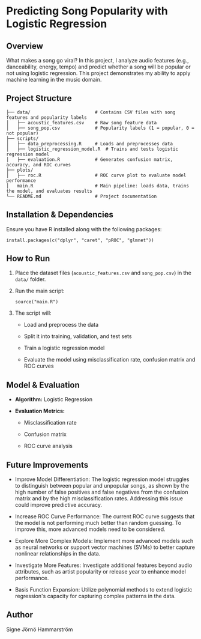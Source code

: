 # Predicting Song Popularity with Logistic Regression

## Overview

What makes a song go viral? In this project, I analyze audio features (e.g., danceability, energy, tempo) and predict whether a song will be popular or not using logistic regression. This project demonstrates my ability to apply machine learning in the music domain.

## Project Structure

```         
├── data/                        # Contains CSV files with song features and popularity labels
│   ├── acoustic_features.csv    # Raw song feature data
│   ├── song_pop.csv             # Popularity labels (1 = popular, 0 = not popular)
├── scripts/
│   ├── data_preprocessing.R     # Loads and preprocesses data
│   ├── logistic_regression_model.R  # Trains and tests logistic regression model
│   ├── evaluation.R             # Generates confusion matrix, accuracy, and ROC curves
├── plots/
│   ├── roc.R                    # ROC curve plot to evaluate model performance
│   main.R                       # Main pipeline: loads data, trains the model, and evaluates results
└── README.md                    # Project documentation
```

## Installation & Dependencies

Ensure you have R installed along with the following packages:

```         
install.packages(c("dplyr", "caret", "pROC", "glmnet"))
```

## How to Run

1.  Place the dataset files (`acoustic_features.csv` and `song_pop.csv`) in the `data/` folder.

2.  Run the main script:

    ```         
    source("main.R")
    ```

3.  The script will:

    -   Load and preprocess the data

    -   Split it into training, validation, and test sets

    -   Train a logistic regression model

    -   Evaluate the model using misclassification rate, confusion matrix and ROC curves

## Model & Evaluation

-   **Algorithm:** Logistic Regression

-   **Evaluation Metrics:**

    -   Misclassification rate

    -   Confusion matrix

    -   ROC curve analysis

## Future Improvements

-    Improve Model Differentiation: The logistic regression model struggles to distinguish between popular and unpopular songs, as shown by the high number of false positives and false negatives from the confusion matrix and by the high misclassification rates. Addressing this issue could improve predictive accuracy.

-    Increase ROC Curve Performance: The current ROC curve suggests that the model is not performing much better than random guessing. To improve this, more advanced models need to be considered.

-    Explore More Complex Models: Implement more advanced models such as neural networks or support vector machines (SVMs) to better capture nonlinear relationships in the data.

-    Investigate More Features: Investigate additional features beyond audio attributes, such as artist popularity or release year to enhance model performance.

-    Basis Function Expansion: Utilize polynomial methods to extend logistic regression's capacity for capturing complex patterns in the data.

## Author

Signe Jörnö Hammarström
